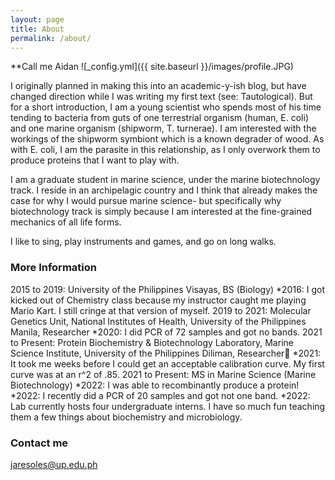 ```yaml
---
layout: page
title: About
permalink: /about/
---
```

**Call me Aidan
![_config.yml]({{ site.baseurl }}/images/profile.JPG)

I originally planned in making this into an academic-y-ish blog, but have changed direction while I was writing my first text (see: Tautological). But for a short introduction, I am a young scientist who spends most of his time tending to bacteria from guts of one terrestrial organism (human, E. coli) and one marine organism (shipworm, T. turnerae). I am interested with the workings of the shipworm symbiont which is a known degrader of wood. As with E. coli,  I am the parasite in this relationship, as I only overwork them to produce proteins that I want to play with.


I am a graduate student in marine science, under the marine biotechnology track. I reside in an archipelagic country and I think that already makes the case for why I would pursue marine science- but specifically why biotechnology track is simply because I am interested at the fine-grained mechanics of all life forms.

I like to sing, play instruments and games, and go on long walks. 


### More Information

2015 to 2019: University of the Philippines Visayas, BS (Biology)
  *2016: I got kicked out of Chemistry class because my instructor caught me playing Mario Kart. I still cringe at that version of myself. 
2019 to 2021: Molecular Genetics Unit, National Institutes of Health, University of the Philippines Manila, Researcher
  *2020:  I did PCR of 72 samples and got no bands. 
2021 to Present: Protein Biochemistry & Biotechnology Laboratory, Marine Science Institute, University of the Philippines Diliman, Researcher	  *2021: It took me weeks before I could get an acceptable calibration curve. My first curve was at an r^2 of .85. 
2021 to Present: MS in Marine Science (Marine Biotechnology)
  *2022: I was able to recombinantly produce a protein!
  *2022: I recently did a PCR of 20 samples and got not one band.
  *2022: Lab currently hosts four undergraduate interns. I have so much fun teaching them a few things about biochemistry and microbiology.


### Contact me

[jaresoles@up.edu.ph](mailto:jaresoles@up.edu.ph)
